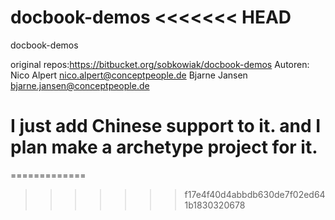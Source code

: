 docbook-demos
<<<<<<< HEAD
=============

docbook-demos

original repos:https://bitbucket.org/sobkowiak/docbook-demos
Autoren: 
Nico Alpert <nico.alpert@conceptpeople.de>
Bjarne Jansen <bjarne.jansen@conceptpeople.de>


I just add Chinese support to it.
and I plan make a archetype project for it.
=======
=============
>>>>>>> f17e4f40d4abbdb630de7f02ed641b1830320678
